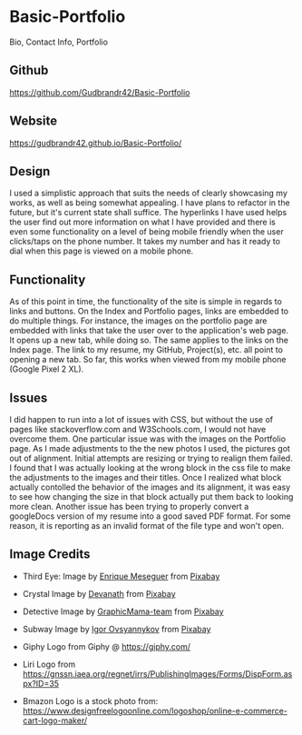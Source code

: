 # Basic-Portfolio

Bio, Contact Info, Portfolio

## Github

https://github.com/Gudbrandr42/Basic-Portfolio

## Website

https://gudbrandr42.github.io/Basic-Portfolio/

## Design

I used a simplistic approach that suits the needs of clearly showcasing my works, as well as being somewhat appealing. I have plans to refactor in the future, but it's current state shall suffice. The hyperlinks I have used helps the user find out more information on what I have provided and there is even some functionality on a level of being mobile friendly when the user clicks/taps on the phone number. It takes my number and has it ready to dial when this page is viewed on a mobile phone.

## Functionality

As of this point in time, the functionality of the site is simple in regards to links and buttons. On the Index and Portfolio pages, links are embedded to do multiple things. For instance, the images on the portfolio page are embedded with links that take the user over to the application's web page. It opens up a new tab, while doing so. The same applies to the links on the Index page. The link to my resume, my GitHub, Project(s), etc. all point to opening a new tab. So far, this works when viewed from my mobile phone (Google Pixel 2 XL).

## Issues

I did happen to run into a lot of issues with CSS, but without the use of pages like stackoverflow.com and W3Schools.com, I would not have overcome them. One particular issue was with the images on the Portfolio page. As I made adjustments to the the new photos I used, the pictures got out of alignment. Initial attempts are resizing or trying to realign them failed. I found that I was actually looking at the wrong block in the css file to make the adjustments to the images and their titles. Once I realized what block actually contolled the behavior of the images and its alignment, it was easy to see how changing the size in that block actually put them back to looking more clean. Another issue has been trying to properly convert a googleDocs version of my resume into a good saved PDF format. For some reason, it is reporting as an invalid format of the file type and won't open.

## Image Credits

- Third Eye: Image by <a href="https://pixabay.com/users/darksouls1-2189876/?utm_source=link-attribution&amp;utm_medium=referral&amp;utm_campaign=image&amp;utm_content=2886688">Enrique Meseguer</a> from <a href="https://pixabay.com/?utm_source=link-attribution&amp;utm_medium=referral&amp;utm_campaign=image&amp;utm_content=2886688">Pixabay</a>

- Crystal Image by <a href="https://pixabay.com/users/Devanath-1785462/?utm_source=link-attribution&amp;utm_medium=referral&amp;utm_campaign=image&amp;utm_content=2723145">Devanath</a> from <a href="https://pixabay.com/?utm_source=link-attribution&amp;utm_medium=referral&amp;utm_campaign=image&amp;utm_content=2723145">Pixabay</a>

* Detective Image by <a href="https://pixabay.com/users/GraphicMama-team-2641041/?utm_source=link-attribution&amp;utm_medium=referral&amp;utm_campaign=image&amp;utm_content=1424831">GraphicMama-team</a> from <a href="https://pixabay.com/?utm_source=link-attribution&amp;utm_medium=referral&amp;utm_campaign=image&amp;utm_content=1424831">Pixabay</a>

* Subway Image by <a href="https://pixabay.com/users/igorovsyannykov-6222956/?utm_source=link-attribution&amp;utm_medium=referral&amp;utm_campaign=image&amp;utm_content=2893846">Igor Ovsyannykov</a> from <a href="https://pixabay.com/?utm_source=link-attribution&amp;utm_medium=referral&amp;utm_campaign=image&amp;utm_content=2893846">Pixabay</a>

* Giphy Logo from Giphy @ https://giphy.com/

* Liri Logo from https://gnssn.iaea.org/regnet/irrs/PublishingImages/Forms/DispForm.aspx?ID=35

* Bmazon Logo is a stock photo from: https://www.designfreelogoonline.com/logoshop/online-e-commerce-cart-logo-maker/
